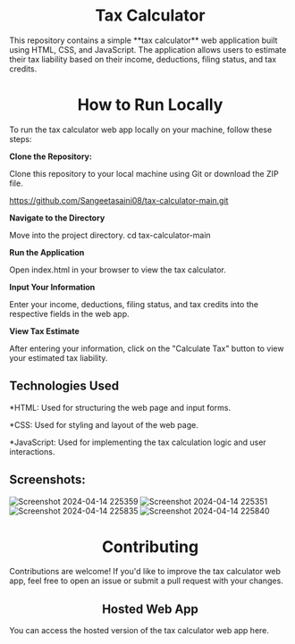 **<h1 align="center" id="title">Tax Calculator</h1>**

<p>This repository contains a simple **tax calculator** web application built using HTML, CSS, and JavaScript. The application allows users to estimate their tax liability based on their income, deductions, filing status, and tax credits.</p>

**<h1 align= "center" id="title">How to Run Locally</h1>**
To run the tax calculator web app locally on your machine, follow these steps:


**<p>Clone the Repository:</p>**
Clone this repository to your local machine using Git or download the ZIP file.

https://github.com/Sangeetasaini08/tax-calculator-main.git

**<p> Navigate to the Directory</p>**
Move into the project directory.
cd tax-calculator-main

**<p>Run the Application</p>**
Open index.html in your browser to view the tax calculator.

**<p>Input Your Information</p>**
Enter your income, deductions, filing status, and tax credits into the respective fields in the web app.

**<p>View Tax Estimate</p>**
After entering your information, click on the "Calculate Tax" button to view your estimated tax liability.

**<h2>Technologies Used**</h2>
<p>*HTML: Used for structuring the web page and input forms.</p>
<p>*CSS: Used for styling and layout of the web page.</p>
<p>*JavaScript: Used for implementing the tax calculation logic and user interactions.</p>

**<h2> Screenshots:</h2>**

![Screenshot 2024-04-14 225359](https://github.com/Sangeetasaini08/tax-calculator-main/assets/167005226/7374a172-8454-4b1d-86a8-d95f63ec88fe)
![Screenshot 2024-04-14 225351](https://github.com/Sangeetasaini08/tax-calculator-main/assets/167005226/254787d7-860c-4f7b-9173-19f7cb8da892)
![Screenshot 2024-04-14 225835](https://github.com/Sangeetasaini08/tax-calculator-main/assets/167005226/8060d2da-70c4-482b-a72f-faa0b4feebde)
![Screenshot 2024-04-14 225840](https://github.com/Sangeetasaini08/tax-calculator-main/assets/167005226/a69bd7d5-45dc-4ae2-a152-30b54ef8b7b8)



**<h1 align="center" id="title">Contributing</h1>**
Contributions are welcome! If you'd like to improve the tax calculator web app, feel free to open an issue or submit a pull request with your changes.

**<h2 align ="center" id="title">Hosted Web App</h2>**
You can access the hosted version of the tax calculator web app here.






